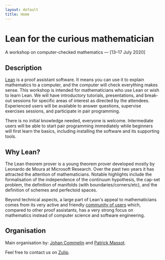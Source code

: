 ```yaml
---
layout: default
title: Home
---
```


# Lean for the curious mathematician

A workshop on computer-checked mathematics — [13–17 July 2020]

## Description

[Lean](http://leanprover.github.io/) is a proof assistant software.
It means you can use it to explain mathematics to a computer, and the
computer will check everything makes sense.
This workshop is intended for mathematicians who use Lean or wish to learn Lean.
We will have introductory tutorials, presentations,
and break-out sessions for specific areas of interest as directed by the attendees.
Experienced users will be available to answer questions, supervise
exercises sessions, and participate in pair programming.

There is no initial knowledge needed, everyone is welcome.
Intermediate users will be able to start pair programming immediately
while beginners will first learn the basics, including installing the
software and its supporting tools.

## Why Lean?

The Lean theorem prover is a young theorem prover
developed mostly by Leonardo de Moura at Microsoft Research.
Over the past two years it has attracted the attention of mathematicians.
Notable highlights include the formalisation of the independence of the continuum hypothesis,
the cap-set problem, the definition of manifolds (with boundaries/corners/etc),
and the definition of schemes and perfectoid spaces.

Beyond technical aspects, a large part of Lean's appeal to
mathematicians comes from its very active and friendly 
[community of users](http://leanprover-community.github.io/) which,
compared to other proof assistants, has a very strong focus on
mathematics instead of computer science and software engineering.

## Organisation

Main organisation by: 
[Johan Commelin](https://math.commelin.net) and
[Patrick Massot](https://www.imo.universite-paris-saclay.fr/~pmassot/en/).

Feel free to contact us on
[Zulip](https://leanprover.zulipchat.com/#narrow/stream/238830-Lean-for.20the.20curious.20mathematician.202020).
